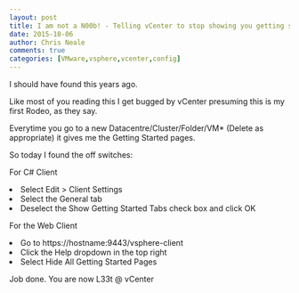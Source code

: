 ```yaml
---
layout: post
title: I am not a N00b! - Telling vCenter to stop showing you getting started pages!
date: 2015-10-06
author: Chris Neale
comments: true
categories: [VMware,vsphere,vcenter,config]
---
```

I should have found this years ago.

Like most of you reading this I get bugged by vCenter presuming this is my first Rodeo, as they say.

Everytime you go to a new Datacentre/Cluster/Folder/VM* (Delete as appropriate) it gives me the Getting Started pages.

So today I found the off switches:

For C# Client

<LI>Select Edit > Client Settings</LI>
<LI>Select the General tab</LI>
<LI>Deselect the Show Getting Started Tabs check box and click OK</LI>

For the Web Client

<LI> Go to https://hostname:9443/vsphere-client</LI>
<LI>Click the Help dropdown in the top right</LI>
<LI>Select Hide All Getting Started Pages</LI>

Job done.  You are now L33t @ vCenter
